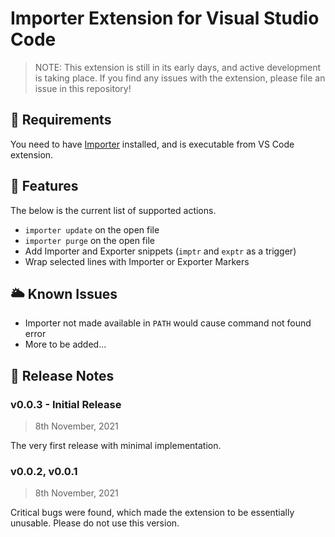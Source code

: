 # Importer Extension for Visual Studio Code

> NOTE: This extension is still in its early days, and active development is taking place. If you find any issues with the extension, please file an issue in this repository!

## 🧤 Requirements

You need to have [Importer](https://github.com/upsidr/importer) installed, and is executable from VS Code extension.

## 🎁 Features

The below is the current list of supported actions.

- `importer update` on the open file
- `importer purge` on the open file
- Add Importer and Exporter snippets (`imptr` and `exptr` as a trigger)
- Wrap selected lines with Importer or Exporter Markers

## 🌥 Known Issues

- Importer not made available in `PATH` would cause command not found error
- More to be added...

## 📝 Release Notes

### v0.0.3 - Initial Release

> 8th November, 2021

The very first release with minimal implementation.

### v0.0.2, v0.0.1

> 8th November, 2021

Critical bugs were found, which made the extension to be essentially unusable. Please do not use this version.
